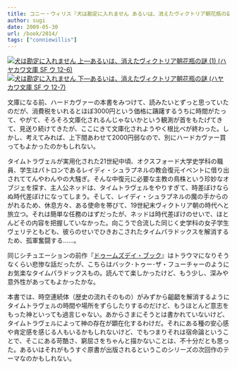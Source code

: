 ```yaml
---
title: コニー・ウィリス『犬は勘定に入れません あるいは、消えたヴィクトリア朝花瓶の謎』
author: sugi
date: 2009-05-30
url: /book/2014/
tags: ["conniewillis"]
---
```

<a href="http://www.amazon.co.jp/exec/obidos/ASIN/4150117071/chezsugi-22/ref=nosim/" name="amazletlink" target="_blank"><img src="http://i2.wp.com/ecx.images-amazon.com/images/I/51Dp1Zoy5GL._SL160_.jpg?w=660" alt="犬は勘定に入れません 上―あるいは、消えたヴィクトリア朝花瓶の謎 (1) (ハヤカワ文庫 SF ウ 12-6)" class="alignleft" data-recalc-dims="1" /></a><a href="http://www.amazon.co.jp/exec/obidos/ASIN/415011708X/chezsugi-22/ref=nosim/" name="amazletlink" target="_blank"><img src="http://i2.wp.com/ecx.images-amazon.com/images/I/515RtA9XZ4L._SL160_.jpg?w=660" alt="犬は勘定に入れません 下―あるいは、消えたヴィクトリア朝花瓶の謎 (ハヤカワ文庫 SF ウ 12-7)" class="alignleft"  data-recalc-dims="1" /></a>
  
文庫になる前、ハードカヴァーの本書をみつけて、読みたいとずっと思っていたのだが、消費税をいれるとほぼ3000円という価格に躊躇するうちに時間がたって、やがて、そろそろ文庫化されるんじゃないかという観測が首をもたげてきて、見送り続けてきたが、ここにきて文庫化されようやく根比べが終わった。しかし、考えてみれば、上下間あわせて2000円弱なので、別にハードカヴァー買ってもよかったのかもしれない。

タイムトラヴェルが実用化された21世紀中頃、オクスフォード大学史学科の職員、学生はパトロンであるレイディ・シュラプネルの教会復元イベントに借り出されててんやわんやの大騒ぎ。そんな中復元に必要な主教の鳥株という珍妙なオブジェを探す、主人公ネッドは、タイムトラヴェルをやりすぎて、時差ぼけならぬ時代差ぼけになってしまう。そして、レイディ・シュラプネルの魔の手からのがれるため、休息方々、ある使命を帯びて、19世紀末ヴィクトリア朝の時代へと旅立つ。それは簡単な任務のはずだったが、ネッドは時代差ぼけのせいで、ほとんどその内容を把握していなかった。向こうで合流した同じく史学科の女子学生ヴェリテともども、彼らのせいでひきおこされたタイムパラドックスを解消するため、孤軍奮闘する......。

同じシチュエーションの前作『[ドゥームズデイ・ブック][1]』はトラウマになりそうなくらい悲惨な話だったが、こちらはバック･トゥー･ザ・フューチャーのようにお気楽なタイムパラドックスもの。読んでて楽しかったけど、もう少し、深みや意外性があってもよかったかな。

本書では、時空連続体（歴史の流れそのもの）がみずから齟齬を解消するようにタイムトラヴェルの時間や場所をずらしたりするのだけど、もうほとんど意志をもった神といっても過言じゃない。あからさまにそうとは書かれていないけど、タイムトラヴェルによって神の存在が顕在化するわけだ。それにある種の安心感や肯定感を感じる人もいるかもしれないけど、でもつまりそれは宿命論ということで、そこにある苛酷さ、窮屈さをちゃんと描かないことは、不十分だとも思った。あるいはそれがもうすぐ原書が出版されるというこのシリーズの次回作のテーマなのかもしれない。


 [1]: /book/20070306.html
